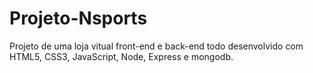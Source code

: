 # Projeto-Nsports
Projeto de uma loja vitual front-end e back-end todo desenvolvido com HTML5, CSS3, JavaScript, Node, Express e mongodb.
